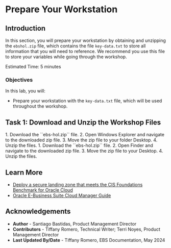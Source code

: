 # Prepare Your Workstation

## Introduction

In this section, you will prepare your workstation by obtaining and unzipping the ``ebshol.zip`` file, which contains the file ``key-data.txt`` to store all information that you will need to reference. We recommend you use this file to store your variables while going through the workshop.

Estimated Time: 5 minutes

### Objectives

In this lab, you will:
* Prepare your workstation with the ``key-data.txt`` file, which will be used throughout the workshop.

## Task 1: Download and Unzip the Workshop Files
<if type="Windows">
1. Download the ``ebs-hol.zip`` file.
<!-- Use new link -->
2. Open Windows Explorer and navigate to the downloaded zip file.
3. Move the zip file to your folder Desktop.
4. Unzip the files.
</if>

<if type="Mac">
1. Download the ``ebs-hol.zip`` file.
<!-- Use new link -->
2. Open Finder and navigate to the downloaded zip file.
3. Move the zip file to your Desktop.
4. Unzip the files.
</if>

## Learn More

* [Deploy a secure landing zone that meets the CIS Foundations Benchmark for Oracle Cloud](https://docs.oracle.com/en/solutions/cis-oci-benchmark/index.html#GUID-89CA48AA-73E1-4992-A43F-CA5FA5CE21CD)
* [Oracle E-Business Suite Cloud Manager Guide](https://docs.oracle.com/cd/E26401_01/doc.122/f35809/toc.htm)

## Acknowledgements
* **Author** - Santiago Bastidas, Product Management Director
* **Contributors** -  Tiffany Romero, Technical Writer; Terri Noyes, Product Management Director
* **Last Updated By/Date** - Tiffany Romero, EBS Documentation, May 2024
